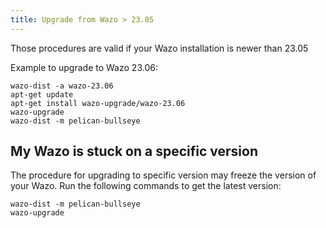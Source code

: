 ```yaml
---
title: Upgrade from Wazo > 23.05
---
```


Those procedures are valid if your Wazo installation is newer than 23.05

Example to upgrade to Wazo 23.06:

```shell
wazo-dist -a wazo-23.06
apt-get update
apt-get install wazo-upgrade/wazo-23.06
wazo-upgrade
wazo-dist -m pelican-bullseye
```

## My Wazo is stuck on a specific version

The procedure for upgrading to specific version may freeze the version of your Wazo. Run the
following commands to get the latest version:

```shell
wazo-dist -m pelican-bullseye
wazo-upgrade
```
